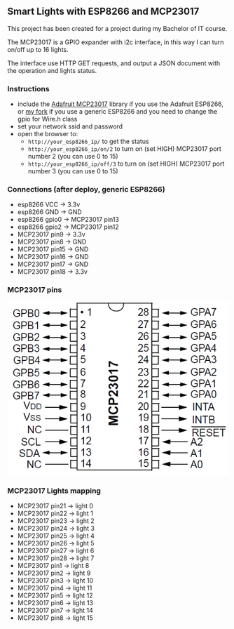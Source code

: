 ## Smart Lights with ESP8266 and MCP23017
This project has been created for a project during my Bachelor of IT course.

The MCP23017 is a GPIO expander with i2c interface, in this way I can turn on/off up to 16 lights.

The interface use HTTP GET requests, and output a JSON document with the operation and lights status.

### Instructions
- include the [Adafruit MCP23017](https://github.com/adafruit/Adafruit-MCP23017-Arduino-Library) library if you use the Adafruit ESP8266, or [my fork](https://github.com/davebra/Adafruit-MCP23017-Arduino-Library) if you use a generic ESP8266 and you need to change the gpio for Wire.h class
- set your network ssid and password
- open the browser to:
    - `http://your_esp8266_ip/` to get the status
    - `http://your_esp8266_ip/on/2` to turn on (set HIGH) MCP23017 port number 2 (you can use 0 to 15)
    - `http://your_esp8266_ip/off/3` to turn on (set HIGH) MCP23017 port number 3 (you can use 0 to 15)

### Connections (after deploy, generic ESP8266)
- esp8266 VCC -> 3.3v
- esp8266 GND -> GND
- esp8266 gpio0 -> MCP23017 pin13
- esp8266 gpio2 -> MCP23017 pin12
- MCP23017 pin9 -> 3.3v
- MCP23017 pin8 -> GND
- MCP23017 pin15 -> GND
- MCP23017 pin16 -> GND
- MCP23017 pin17 -> GND
- MCP23017 pin18 -> 3.3v

### MCP23017 pins
![MCP23017 pinout](MCP23017pinout.png "MCP23017 pinout")

### MCP23017 Lights mapping
- MCP23017 pin21 -> light 0
- MCP23017 pin22 -> light 1
- MCP23017 pin23 -> light 2
- MCP23017 pin24 -> light 3
- MCP23017 pin25 -> light 4
- MCP23017 pin26 -> light 5
- MCP23017 pin27 -> light 6
- MCP23017 pin28 -> light 7
- MCP23017 pin1 -> light 8
- MCP23017 pin2 -> light 9
- MCP23017 pin3 -> light 10
- MCP23017 pin4 -> light 11
- MCP23017 pin5 -> light 12
- MCP23017 pin6 -> light 13
- MCP23017 pin7 -> light 14
- MCP23017 pin8 -> light 15